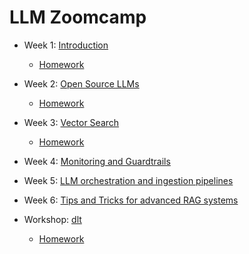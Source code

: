 # LLM Zoomcamp

- Week 1: [Introduction](https://github.com/cecilegltslmcs/llm-zoomcamp/tree/main/001-intro)
  - [Homework](https://github.com/cecilegltslmcs/llm-zoomcamp/tree/main/001-intro/homework)
- Week 2: [Open Source LLMs](https://github.com/cecilegltslmcs/llm-zoomcamp/tree/main/002-Open%20source%20LLM)
  - [Homework](https://github.com/cecilegltslmcs/llm-zoomcamp/tree/main/002-Open%20source%20LLM/homework)
- Week 3: [Vector Search](https://github.com/cecilegltslmcs/llm-zoomcamp/tree/main/003-Vector%20Search)
  -  [Homework](https://github.com/cecilegltslmcs/llm-zoomcamp/blob/main/003-Vector%20Search/homework/homework.ipynb)
- Week 4: [Monitoring and Guardtrails]()
- Week 5: [LLM orchestration and ingestion pipelines]()
- Week 6: [Tips and Tricks for advanced RAG systems]()
  
- Workshop: [dlt](https://github.com/cecilegltslmcs/llm-zoomcamp/tree/main/Workshop%3A%20dlt)
  - [Homework]()
